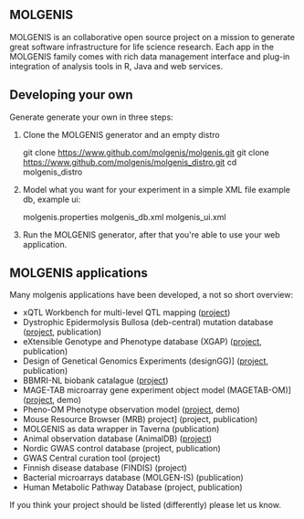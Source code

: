MOLGENIS
--------
MOLGENIS is an collaborative open source project on a mission to generate great 
software infrastructure for life science research. Each app in the MOLGENIS 
family comes with rich data management interface and plug-in integration of 
analysis tools in R, Java and web services.

Developing your own
-------------------
Generate generate your own in three steps:

1) Clone the MOLGENIS generator and an empty distro

     git clone https://www.github.com/molgenis/molgenis.git
     git clone https://www.github.com/molgenis/molgenis_distro.git
     cd molgenis_distro

2) Model what you want for your experiment in a simple XML file example db, example ui:

     <editor> molgenis.properties
     <editor> molgenis_db.xml
     <editor> molgenis_ui.xml

3) Run the MOLGENIS generator, after that you're able to use your web 
application.

MOLGENIS applications
---------------------
Many molgenis applications have been developed, a not so short overview:

 - xQTL Workbench for multi-level QTL mapping ([project](http://www.xqtl.nl/ "www.xqtl.nl"))
 - Dystrophic Epidermolysis Bullosa (deb-central) mutation database ([project](http://www.deb-central.org/ "www.deb-central.org/"), publication)
 - eXtensible Genotype and Phenotype database (XGAP) ([project](http://www.xqap.nl/ "www.xqap.nl"), publication)
 - Design of Genetical Genomics Experiments (designGG)] ([project](http://gbic.biol.rug.nl/designGG "DesignGG"), publication)
 - BBMRI-NL biobank catalague ([project](http://www.phenoflow.org/wiki/BiobankCatalog "BBMRI")) 
 - MAGE-TAB microarray gene experiment object model (MAGETAB-OM)] ([project](http://www.phenoflow.org/wiki/PhenoFlow "MAGETAB"),  demo)
 - Pheno-OM Phenotype observation model ([project](http://www.phenoflow.org/wiki/PhenoFlow "Pheno-OM"), demo)
 - Mouse Resource Browser (MRB) project] (project, publication)
 - MOLGENIS as data wrapper in Taverna (publication)
 - Animal observation database (AnimalDB) ([project](http://www.animaldb.org/ "www.animaldb.org"))
 - Nordic GWAS control database (project,  publication)
 - GWAS Central curation tool (project)
 - Finnish disease database (FINDIS) (project)
 - Bacterial microarrays database (MOLGEN-IS) (publication)
 - Human Metabolic Pathway Database (project, publication)

If you think your project should be listed (differently) please let us know.
